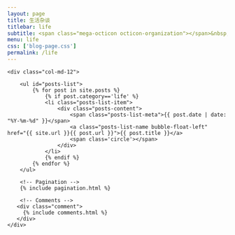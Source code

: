 ```yaml
---
layout: page
title: 生活杂谈
titlebar: life
subtitle: <span class="mega-octicon octicon-organization"></span>&nbsp;&nbsp; 爱生活，爱技术
menu: life
css: ['blog-page.css']
permalink: /life
---
```


<div class="row">

    <div class="col-md-12">

        <ul id="posts-list">
            {% for post in site.posts %}
                {% if post.category=='life' %}
                <li class="posts-list-item">
                    <div class="posts-content">
                        <span class="posts-list-meta">{{ post.date | date: "%Y-%m-%d" }}</span>
                        <a class="posts-list-name bubble-float-left" href="{{ site.url }}{{ post.url }}">{{ post.title }}</a>
                        <span class='circle'></span>
                    </div>
                </li>
                {% endif %}
            {% endfor %}
        </ul> 

        <!-- Pagination -->
        {% include pagination.html %}

        <!-- Comments -->
       <div class="comment">
         {% include comments.html %}
       </div>
    </div>

</div>
<script>
    $(document).ready(function(){

        // Enable bootstrap tooltip
        $("body").tooltip({ selector: '[data-toggle=tooltip]' });

    });
</script>